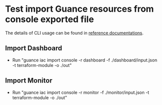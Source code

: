 # Test import Guance resources from console exported file

The details of CLI usage can be found in [reference documentations](../../../docs/references/guance_iac_import.md).

## Import Dashboard

- Run "guance iac import console -r dashboard -f ./dashboard/input.json -t terraform-module -o ./out"

## Import Monitor

- Run "guance iac import console -r monitor -f ./monitor/input.json -t terraform-module -o ./out"
